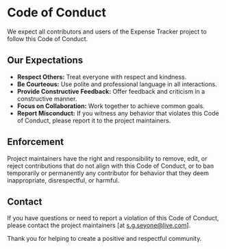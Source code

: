 # Code of Conduct

We expect all contributors and users of the Expense Tracker project to follow this Code of Conduct.

## Our Expectations

- **Respect Others:** Treat everyone with respect and kindness.
- **Be Courteous:** Use polite and professional language in all interactions.
- **Provide Constructive Feedback:** Offer feedback and criticism in a constructive manner.
- **Focus on Collaboration:** Work together to achieve common goals.
- **Report Misconduct:** If you witness any behavior that violates this Code of Conduct, please report it to the project maintainers.

## Enforcement

Project maintainers have the right and responsibility to remove, edit, or reject contributions that do not align with this Code of Conduct, or to ban temporarily or permanently any contributor for behavior that they deem inappropriate, disrespectful, or harmful.

## Contact

If you have questions or need to report a violation of this Code of Conduct, please contact the project maintainers [at s.g.seyone@live.com].

Thank you for helping to create a positive and respectful community.
